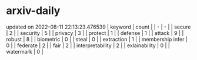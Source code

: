 # arxiv-daily
updated on 2022-08-11 22:13:23.476539
| keyword | count |
| - | - |
| secure | 2 |
| security | 5 |
| privacy | 3 |
| protect | 1 |
| defense | 1 |
| attack | 9 |
| robust | 8 |
| biometric | 0 |
| steal | 0 |
| extraction | 1 |
| membership infer | 0 |
| federate | 2 |
| fair | 2 |
| interpretability | 2 |
| exlainability | 0 |
| watermark | 0 |
